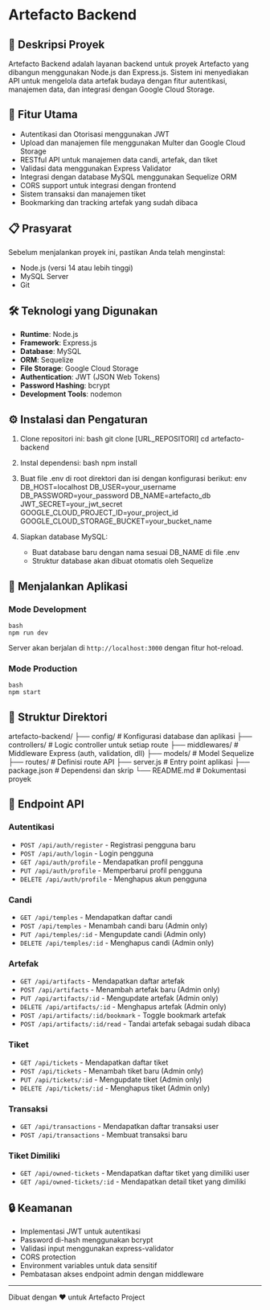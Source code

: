 # Artefacto Backend

## 📝 Deskripsi Proyek
Artefacto Backend adalah layanan backend untuk proyek Artefacto yang dibangun menggunakan Node.js dan Express.js. Sistem ini menyediakan API untuk mengelola data artefak budaya dengan fitur autentikasi, manajemen data, dan integrasi dengan Google Cloud Storage.

## 🚀 Fitur Utama
- Autentikasi dan Otorisasi menggunakan JWT
- Upload dan manajemen file menggunakan Multer dan Google Cloud Storage
- RESTful API untuk manajemen data candi, artefak, dan tiket
- Validasi data menggunakan Express Validator
- Integrasi dengan database MySQL menggunakan Sequelize ORM
- CORS support untuk integrasi dengan frontend
- Sistem transaksi dan manajemen tiket
- Bookmarking dan tracking artefak yang sudah dibaca

## 📋 Prasyarat
Sebelum menjalankan proyek ini, pastikan Anda telah menginstal:
- Node.js (versi 14 atau lebih tinggi)
- MySQL Server
- Git

## 🛠️ Teknologi yang Digunakan
- **Runtime**: Node.js
- **Framework**: Express.js
- **Database**: MySQL
- **ORM**: Sequelize
- **File Storage**: Google Cloud Storage
- **Authentication**: JWT (JSON Web Tokens)
- **Password Hashing**: bcrypt
- **Development Tools**: nodemon

## ⚙️ Instalasi dan Pengaturan

1. Clone repositori ini:
   bash
   git clone [URL_REPOSITORI]
   cd artefacto-backend
   

2. Instal dependensi:
   bash
   npm install
   

3. Buat file .env di root direktori dan isi dengan konfigurasi berikut:
   env
   DB_HOST=localhost
   DB_USER=your_username
   DB_PASSWORD=your_password
   DB_NAME=artefacto_db
   JWT_SECRET=your_jwt_secret
   GOOGLE_CLOUD_PROJECT_ID=your_project_id
   GOOGLE_CLOUD_STORAGE_BUCKET=your_bucket_name


4. Siapkan database MySQL:
   - Buat database baru dengan nama sesuai DB_NAME di file .env
   - Struktur database akan dibuat otomatis oleh Sequelize

## 🚀 Menjalankan Aplikasi

### Mode Development
    bash
    npm run dev

Server akan berjalan di `http://localhost:3000` dengan fitur hot-reload.

### Mode Production
    bash
    npm start


## 📁 Struktur Direktori
artefacto-backend/
├── config/          # Konfigurasi database dan aplikasi
├── controllers/     # Logic controller untuk setiap route
├── middlewares/     # Middleware Express (auth, validation, dll)
├── models/          # Model Sequelize
├── routes/          # Definisi route API
├── server.js        # Entry point aplikasi
├── package.json     # Dependensi dan skrip
└── README.md        # Dokumentasi proyek


## 🔑 Endpoint API

### Autentikasi
- `POST /api/auth/register` - Registrasi pengguna baru
- `POST /api/auth/login` - Login pengguna
- `GET /api/auth/profile` - Mendapatkan profil pengguna
- `PUT /api/auth/profile` - Memperbarui profil pengguna
- `DELETE /api/auth/profile` - Menghapus akun pengguna

### Candi
- `GET /api/temples` - Mendapatkan daftar candi
- `POST /api/temples` - Menambah candi baru (Admin only)
- `PUT /api/temples/:id` - Mengupdate candi (Admin only)
- `DELETE /api/temples/:id` - Menghapus candi (Admin only)

### Artefak
- `GET /api/artifacts` - Mendapatkan daftar artefak
- `POST /api/artifacts` - Menambah artefak baru (Admin only)
- `PUT /api/artifacts/:id` - Mengupdate artefak (Admin only)
- `DELETE /api/artifacts/:id` - Menghapus artefak (Admin only)
- `POST /api/artifacts/:id/bookmark` - Toggle bookmark artefak
- `POST /api/artifacts/:id/read` - Tandai artefak sebagai sudah dibaca

### Tiket
- `GET /api/tickets` - Mendapatkan daftar tiket
- `POST /api/tickets` - Menambah tiket baru (Admin only)
- `PUT /api/tickets/:id` - Mengupdate tiket (Admin only)
- `DELETE /api/tickets/:id` - Menghapus tiket (Admin only)

### Transaksi
- `GET /api/transactions` - Mendapatkan daftar transaksi user
- `POST /api/transactions` - Membuat transaksi baru

### Tiket Dimiliki
- `GET /api/owned-tickets` - Mendapatkan daftar tiket yang dimiliki user
- `GET /api/owned-tickets/:id` - Mendapatkan detail tiket yang dimiliki

## 🔒 Keamanan
- Implementasi JWT untuk autentikasi
- Password di-hash menggunakan bcrypt
- Validasi input menggunakan express-validator
- CORS protection
- Environment variables untuk data sensitif
- Pembatasan akses endpoint admin dengan middleware


---
Dibuat dengan ❤️ untuk Artefacto Project
